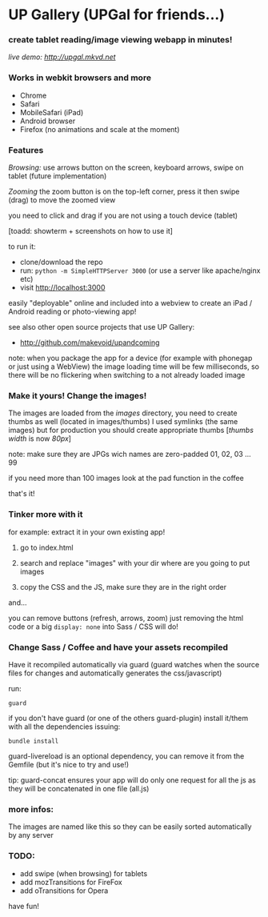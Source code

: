 # UP Gallery (UPGal for friends...)
### create tablet reading/image viewing webapp in minutes!

*live demo: <http://upgal.mkvd.net>*

### Works in webkit browsers and more

- Chrome
- Safari
- MobileSafari (iPad)
- Android browser
- Firefox (no animations and scale at the moment)


### Features

*Browsing:*
use arrows button on the screen, keyboard arrows, swipe on tablet (future implementation)


*Zooming*
the zoom button is on the top-left corner, press it then swipe (drag) to move the zoomed view

you need to click and drag if you are not using a touch device (tablet)


[toadd: showterm + screenshots on how to use it]


to run it:

- clone/download the repo
- run: `python -m SimpleHTTPServer 3000` (or use a server like apache/nginx etc)
- visit <http://localhost:3000>


easily "deployable" online and included into a webview to create an iPad / Android reading or photo-viewing app!


see also other open source projects that use UP Gallery:

- <http://github.com/makevoid/upandcoming>


note: when you package the app for a device (for example with phonegap or just using a WebView) the image loading time will be few milliseconds, so there will be no flickering when switching to a not already loaded image

### Make it yours! Change the images!

The images are loaded from the *images* directory, you need to create thumbs as well (located in images/thumbs) I used symlinks (the same images) but for production you should create appropriate thumbs [*thumbs width* is now *80px*]

note: make sure they are JPGs wich names are zero-padded 01, 02, 03 ... 99

if you need more than 100 images look at the pad function in the coffee

that's it!

### Tinker more with it

for example: extract it in your own existing app!

1) go to index.html

2) search and replace "images" with your dir where are you going to put images

3) copy the CSS and the JS, make sure they are in the right order


and...

you can remove buttons (refresh, arrows, zoom) just removing the html code or a big `display: none` into Sass / CSS will do!

### Change Sass / Coffee and have your assets recompiled

Have it recompiled automatically via guard (guard watches when the source files for changes and automatically generates the css/javascript)

run:

    guard

if you don't have guard (or one of the others guard-plugin) install it/them with all the dependencies issuing:

    bundle install

guard-livereload is an optional dependency, you can remove it from the Gemfile (but it's nice to try and use!)

tip: guard-concat ensures your app will do only one request for all the js as they will be concatenated in one file (all.js)

### more infos:

The images are named like this so they can be easily sorted automatically by any server


### TODO:

- add swipe (when browsing) for tablets
- add mozTransitions for FireFox
- add oTransitions for Opera


have fun!